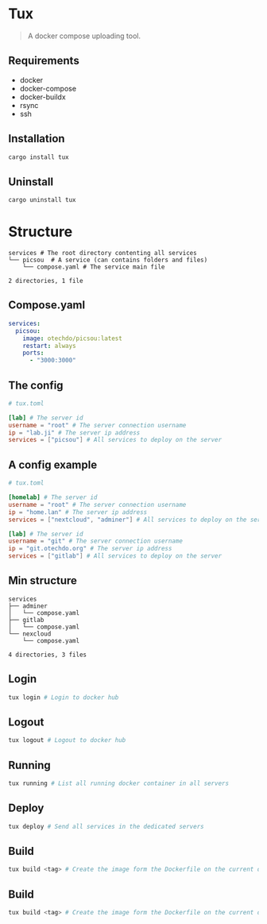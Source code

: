 # Tux

> A docker compose uploading tool.

## Requirements

- docker
- docker-compose
- docker-buildx
- rsync
- ssh

## Installation

```bash
cargo install tux
```

## Uninstall

```bash
cargo uninstall tux
```

# Structure

```text
services # The root directory contenting all services
└── picsou  # A service (can contains folders and files) 
    └── compose.yaml # The service main file

2 directories, 1 file
```

## Compose.yaml

```yaml
services:
  picsou:
    image: otechdo/picsou:latest
    restart: always
    ports:
      - "3000:3000"
```

## The config

```toml
# tux.toml

[lab] # The server id
username = "root" # The server connection username
ip = "lab.ji" # The server ip address
services = ["picsou"] # All services to deploy on the server  
```

## A config example

```toml
# tux.toml

[homelab] # The server id
username = "root" # The server connection username
ip = "home.lan" # The server ip address
services = ["nextcloud", "adminer"] # All services to deploy on the server

[lab] # The server id
username = "git" # The server connection username
ip = "git.otechdo.org" # The server ip address
services = ["gitlab"] # All services to deploy on the server  
```

## Min structure

```text
services
├── adminer
│   └── compose.yaml
├── gitlab
│   └── compose.yaml
└── nexcloud
    └── compose.yaml

4 directories, 3 files
```

## Login

```bash
tux login # Login to docker hub
```

## Logout

```bash
tux logout # Logout to docker hub
```

## Running

```bash
tux running # List all running docker container in all servers
```

## Deploy

```bash
tux deploy # Send all services in the dedicated servers
```

## Build

```bash
tux build <tag> # Create the image form the Dockerfile on the current directory
```

## Build

```bash
tux build <tag> # Create the image form the Dockerfile on the current directory
```
